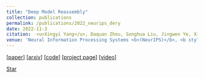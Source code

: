 ```yaml
---
title: "Deep Model Reassembly"
collection: publications
permalink: /publications/2022_neurips_dery
date: 2022-11-3
citation:  <u>Xingyi Yang</u>, Daquan Zhou, Songhua Liu, Jingwen Ye, Xinchao Wang
venue: 'Neural Information Processing Systems <b>(NeurIPS)</b>, <b style='color:red;'>(Paper Award Nomination)</b>'
---
```



[[paper](https://openreview.net/forum?id=gtCPWaY5bNh)] [[arxiv](https://arxiv.org/abs/2210.17409)]  [[code](https://github.com/Adamdad/DeRy)] [[project page](https://adamdad.github.io/dery/)] [[video](https://www.youtube.com/watch?v=q3WHjFWJ8w4)] 

<!-- Place this tag where you want the button to render. -->
<a class="github-button" href="https://github.com/Adamdad/Dery" data-icon="octicon-star" data-show-count="true" aria-label="Star Adamdad/Dery on GitHub">Star</a>